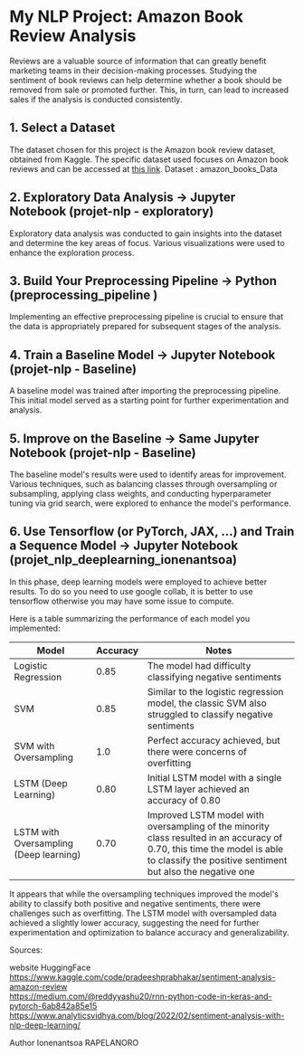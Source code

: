 # My NLP Project: Amazon Book Review Analysis

Reviews are a valuable source of information that can greatly benefit marketing teams in their decision-making processes. Studying the sentiment of book reviews can help determine whether a book should be removed from sale or promoted further. This, in turn, can lead to increased sales if the analysis is conducted consistently.

## 1. Select a Dataset
The dataset chosen for this project is the Amazon book review dataset, obtained from Kaggle. The specific dataset used focuses on Amazon book reviews and can be accessed at [this link](https://www.kaggle.com/datasets/tarkkaanko/amazon?rvi=1).
Dataset : amazon_books_Data

## 2. Exploratory Data Analysis → Jupyter Notebook (projet-nlp - exploratory)
Exploratory data analysis was conducted to gain insights into the dataset and determine the key areas of focus. Various visualizations were used to enhance the exploration process.

## 3. Build Your Preprocessing Pipeline → Python (preprocessing_pipeline )
Implementing an effective preprocessing pipeline is crucial to ensure that the data is appropriately prepared for subsequent stages of the analysis.

## 4. Train a Baseline Model → Jupyter Notebook (projet-nlp - Baseline)
A baseline model was trained after importing the preprocessing pipeline. This initial model served as a starting point for further experimentation and analysis.

## 5. Improve on the Baseline → Same Jupyter  Notebook (projet-nlp - Baseline)
The baseline model's results were used to identify areas for improvement. Various techniques, such as balancing classes through oversampling or subsampling, applying class weights, and conducting hyperparameter tuning via grid search, were explored to enhance the model's performance.

## 6. Use Tensorflow (or PyTorch, JAX, ...) and Train a Sequence Model → Jupyter Notebook (projet_nlp_deeplearning_ionenantsoa)
In this phase, deep learning models were employed to achieve better results. To do so you need to use google collab, it is better to use tensorflow otherwise you may have some issue to compute.


Here is a table summarizing the performance of each model you implemented:

| Model | Accuracy | Notes |
| ----- | -------- | ----- |
| Logistic Regression | 0.85 | The model had difficulty classifying negative sentiments |
| SVM | 0.85 | Similar to the logistic regression model, the classic SVM also struggled to classify negative sentiments |
| SVM with Oversampling | 1.0 | Perfect accuracy achieved, but there were concerns of overfitting |
| LSTM (Deep Learning) | 0.80 | Initial LSTM model with a single LSTM layer achieved an accuracy of 0.80 |
| LSTM with Oversampling (Deep learning)| 0.70 | Improved LSTM model with oversampling of the minority class resulted in an accuracy of 0.70, this time the model is able to classify the positive sentiment but also the negative one |

It appears that while the oversampling techniques improved the model's ability to classify both positive and negative sentiments, there were challenges such as overfitting. The LSTM model with oversampled data achieved a slightly lower accuracy, suggesting the need for further experimentation and optimization to balance accuracy and generalizability.






Sources:

website HuggingFace 
https://www.kaggle.com/code/pradeeshprabhakar/sentiment-analysis-amazon-review         
https://medium.com/@reddyyashu20/rnn-python-code-in-keras-and-pytorch-6ab842a85e15      
https://www.analyticsvidhya.com/blog/2022/02/sentiment-analysis-with-nlp-deep-learning/



Author Ionenantsoa RAPELANORO 
